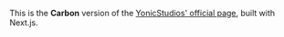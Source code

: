 This is the **Carbon** version of the [YonicStudios' official page](https://www.yonicstudios.com), built with Next.js.
